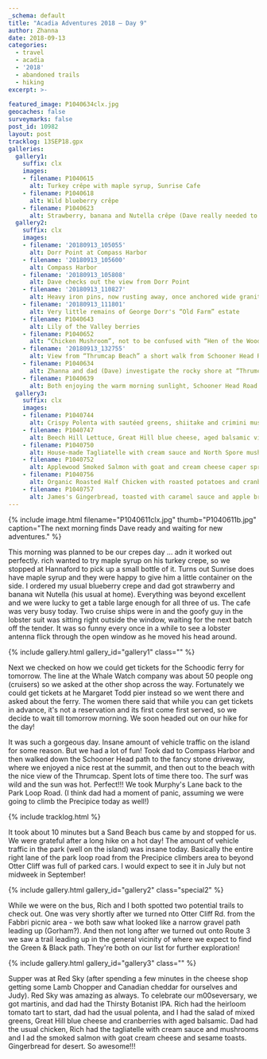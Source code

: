 ```yaml
---
_schema: default
title: "Acadia Adventures 2018 – Day 9"
author: Zhanna
date: 2018-09-13
categories:
  - travel
  - acadia
  - '2018' 
  - abandoned trails
  - hiking
excerpt: >-
  
featured_image: P1040634clx.jpg
geocaches: false
surveymarks: false
post_id: 10982
layout: post
tracklog: 13SEP18.gpx
galleries:
  gallery1:
    suffix: clx
    images:
    - filename: P1040615
      alt: Turkey crêpe with maple syrup, Sunrise Cafe     
    - filename: P1040618
      alt: Wild blueberry crêpe
    - filename: P1040623
      alt: Strawberry, banana and Nutella crêpe (Dave really needed to “fuel up”!)    
  gallery2:
    suffix: clx
    images:
    - filename: '20180913_105055'
      alt: Dorr Point at Compass Harbor     
    - filename: '20180913_105600'
      alt: Compass Harbor
    - filename: '20180913_105808'
      alt: Dave checks out the view from Dorr Point 
    - filename: '20180913_110827'
      alt: Heavy iron pins, now rusting away, once anchored wide granite steps.     
    - filename: '20180913_111801'
      alt: Very little remains of George Dorr's “Old Farm” estate
    - filename: P1040643
      alt: Lily of the Valley berries   
    - filename: P1040652
      alt: “Chicken Mushroom”, not to be confused with “Hen of the Woods”     
    - filename: '20180913_132755'
      alt: View from “Thrumcap Beach” a short walk from Schooner Head Road
    - filename: P1040634
      alt: Zhanna and dad (Dave) investigate the rocky shore at “Thrumcap Beach” off of Schooner Head Road  
    - filename: P1040639
      alt: Both enjoying the warm morning sunlight, Schooner Head Road  
  gallery3:
    suffix: clx
    images:
    - filename: P1040744
      alt: Crispy Polenta with sautéed greens, shiitake and crimini mushrooms, balsamic reduction and parmigiano reggiano     
    - filename: P1040747
      alt: Beech Hill Lettuce, Great Hill blue cheese, aged balsamic vinaigrette
    - filename: P1040750
      alt: House-made Tagliatelle with cream sauce and North Spore mushrooms 
    - filename: P1040752
      alt: Applewood Smoked Salmon with goat and cream cheese caper spread, red onion, house-made sesame wheat crackers     
    - filename: P1040756
      alt: Organic Roasted Half Chicken with roasted potatoes and cranberry sauce
    - filename: P1040757
      alt: James's Gingerbread, toasted with caramel sauce and apple brandy-spiked whipped cream                                          
---
```


{% include image.html filename="P1040611clx.jpg" thumb="P1040611b.jpg" caption="The next morning finds Dave ready and waiting for new adventures." %}

This morning was planned to be our crepes day ... adn it worked out perfectly. rich wanted to try maple syrup on his turkey crepe, so we stopped at Hannaford to pick up a small bottle of it. Turns out Sunrise does have maple syrup and they were happy to give him a little container on the side. I ordered my usual blueberry crepe and dad got strawberry and banana wit Nutella (his usual at home). Everything was beyond excellent and we were lucky to get a table large enough for all three of us. The cafe was very busy today. Two cruise ships were in and the goofy guy in the lobster suit was sitting right outside the window, waiting for the next batch off the tender. It was so funny every once in a while to see a lobster antenna flick through the open window as he moved his head around.

{% include gallery.html gallery_id="gallery1" class="" %}

Next we checked on how we could get tickets for the Schoodic ferry for tomorrow. The line at the Whale Watch company was about 50 people ong (cruisers) so we asked at the other shop across the way. Fortunately we could get tickets at he Margaret Todd pier instead so we went there and asked about the ferry. The women there said that while you can get tickets in advance, it's not a reservation and its first come first served, so we decide to wait till tomorrow morning. We soon headed out on our hike for the day!

It was such a gorgeous day. Insane amount of vehicle traffic on the island for some reason. But we had a lot of fun! Took dad to Compass Harbor and then walked down the Schooner Head path to the fancy stone driveway, where we enjoyed a nice rest at the summit, and then out to the beach with the nice view of the Thrumcap. Spent lots of time there too. The surf was wild and the sun was hot. Perfect!!! We took Murphy's Lane back to the Park Loop Road. (I think dad had a moment of panic, assuming we were going to climb the Precipice today as well!)

{% include tracklog.html %}

It took about 10 minutes but a Sand Beach bus came by and stopped for us. We were grateful after a long hike on a hot day! The amount of vehicle traffic in the park (well on the island) was insane today. Basically the entire right lane of the park loop road from the Precipice climbers area to beyond Otter Cliff was full of parked cars. I would expect to see it in July but not midweek in September! 

{% include gallery.html gallery_id="gallery2" class="special2" %}

While we were on the bus, Rich and I both spotted two potential trails to check out. One was very shortly after we turned nto Otter Cliff Rd. from the Fabbri picnic area - we both saw what looked like a narrow gravel path leading up (Gorham?). And then not long after we turned out onto Route 3 we saw a trail leading up in the general vicinity of where we expect to find the Green & Black path. They're both on our list for further exploration!

{% include gallery.html gallery_id="gallery3" class="" %}

Supper was at Red Sky (after spending a few minutes in the cheese shop getting some Lamb Chopper and Canadian cheddar for ourselves and Judy). Red Sky was amazing  as always. To celebrate our m00seversary, we got martinis, and dad had the Thirsty Botanist IPA. Rich had the heirloom tomato tart to start, dad had the usual polenta, and I had the salad of mixed greens, Great Hill blue cheese and cranberries with aged balsamic. Dad had the usual chicken, Rich had the tagliatelle with cream sauce and mushrooms and I ad the smoked salmon with goat cream cheese and sesame toasts. Gingerbread for desert. So awesome!!! 